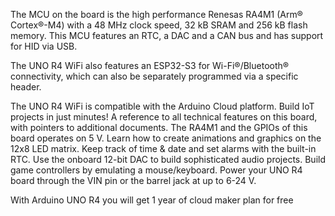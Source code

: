 <FeatureDescription>

The MCU on the board is the high performance Renesas RA4M1 (Arm® Cortex®-M4) with a 48 MHz clock speed, 32 kB SRAM and 256 kB flash memory. This MCU features an RTC, a DAC and a CAN bus and has support for HID via USB.

The UNO R4 WiFi also features an ESP32-S3 for Wi-Fi®/Bluetooth® connectivity, which can also be separately programmed via a specific header.

</FeatureDescription>

<FeatureList>

<Feature title="Arduino Cloud" image="wifi">
The UNO R4 WiFi is compatible with the Arduino Cloud platform. Build IoT projects in just minutes!
<FeatureWrapper>
  <FeatureLink title="Go to Platform" url="https://app.arduino.cc/"/>
</FeatureWrapper>
</Feature>

<Feature title="User Manual" image="uno-form-factor">
A reference to all technical features on this board, with pointers to additional documents.
<FeatureWrapper>
  <FeatureLink title="User Manual" url="/tutorials/uno-r4-wifi/cheat-sheet"/>
</FeatureWrapper>
</Feature>

<Feature title="5 V Operating Voltage" image="power">
The RA4M1 and the GPIOs of this board operates on 5 V.
</Feature>

<Feature title="LED Matrix" image="led">
Learn how to create animations and graphics on the 12x8 LED matrix.
<FeatureWrapper>
  <FeatureLink title="Documentation" url="/tutorials/uno-r4-wifi/led-matrix"/>
</FeatureWrapper>
</Feature>

<Feature title="Real-Time Clock (RTC)" image="mcu">
Keep track of time & date and set alarms with the built-in RTC.
<FeatureWrapper>
  <FeatureLink title="Documentation" url="/tutorials/uno-r4-wifi/rtc"/>
</FeatureWrapper>
</Feature>

<Feature title="Digital-to-Analog Converter (DAC)" image="mcu">
Use the onboard 12-bit DAC to build sophisticated audio projects.
<FeatureWrapper>
  <FeatureLink title="Documentation" url="/tutorials/uno-r4-wifi/dac"/>
</FeatureWrapper>
</Feature>

<Feature title="Mouse/Keyboard Emulation (HID)" image="usb">
Build game controllers by emulating a mouse/keyboard.
<FeatureWrapper>
  <FeatureLink title="Documentation" url="/tutorials/uno-r4-wifi/usb-hid"/>
</FeatureWrapper>
</Feature>

<Feature title="Input Voltage" image="power">
Power your UNO R4 board through the VIN pin or the barrel jack at up to 6-24 V.
</Feature>

<Feature title="3 month of Cloud Maker plan included" image="cloud">

With Arduino UNO R4 you will get 1 year of cloud maker plan for free

<FeatureWrapper>
<FeatureLink variant="primary" title="Register product" url="https://digital-store.arduino.cc/subscriptions/redeem"/>
</FeatureWrapper>
</Feature>

</FeatureList>
